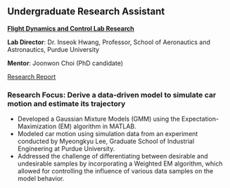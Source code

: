 ## Undergraduate Research Assistant
**<a href="https://sites.google.com/view/fdchsl/home?authuser=0" target="_blank" title="Website">Flight Dynamics and Control Lab Research</a>** 

**Lab Director**: Dr. Inseok Hwang, Professor, School of Aeronautics and Astronautics, Purdue University

**Mentor**: Joonwon Choi (PhD candidate)

<a href="assets/fdcl_report.pdf" target="_blank" title="Click"> Research Report</a>

### Research Focus: Derive a data-driven model to simulate car motion and estimate its trajectory 

-	Developed a Gaussian Mixture Models (GMM) using the Expectation-Maximization (EM) algorithm in MATLAB.
-	Modeled car motion using simulation data from an experiment conducted by Myeongkyu Lee, Graduate School of Industrial Engineering at Purdue University.
-	Addressed the challenge of differentiating between desirable and undesirable samples by incorporating a Weighted EM algorithm, which allowed for controlling the influence of various data samples on the model behavior.